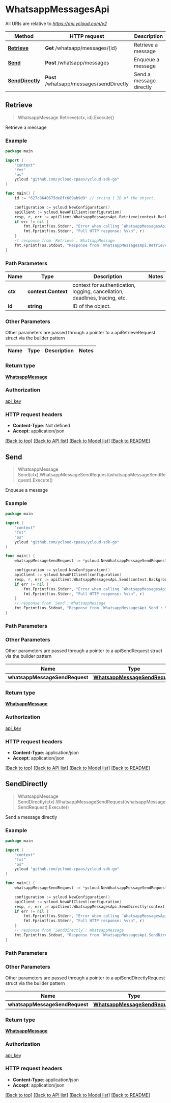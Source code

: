 # WhatsappMessagesApi

All URIs are relative to *https://api.ycloud.com/v2*

Method | HTTP request | Description
------------- | ------------- | -------------
[**Retrieve**](WhatsappMessagesApi.md#Retrieve) | **Get** /whatsapp/messages/{id} | Retrieve a message
[**Send**](WhatsappMessagesApi.md#Send) | **Post** /whatsapp/messages | Enqueue a message
[**SendDirectly**](WhatsappMessagesApi.md#SendDirectly) | **Post** /whatsapp/messages/sendDirectly | Send a message directly



## Retrieve

> WhatsappMessage Retrieve(ctx, id).Execute()

Retrieve a message



### Example

```go
package main

import (
    "context"
    "fmt"
    "os"
    ycloud "github.com/ycloud-cpaas/ycloud-sdk-go"
)

func main() {
    id := "627c8640675de8fc689ab9d9" // string | ID of the object.

    configuration := ycloud.NewConfiguration()
    apiClient := ycloud.NewAPIClient(configuration)
    resp, r, err := apiClient.WhatsappMessagesApi.Retrieve(context.Background(), id).Execute()
    if err != nil {
        fmt.Fprintf(os.Stderr, "Error when calling `WhatsappMessagesApi.Retrieve``: %v\n", err)
        fmt.Fprintf(os.Stderr, "Full HTTP response: %v\n", r)
    }
    // response from `Retrieve`: WhatsappMessage
    fmt.Fprintf(os.Stdout, "Response from `WhatsappMessagesApi.Retrieve`: %v\n", resp)
}
```

### Path Parameters


Name | Type | Description  | Notes
------------- | ------------- | ------------- | -------------
**ctx** | **context.Context** | context for authentication, logging, cancellation, deadlines, tracing, etc.
**id** | **string** | ID of the object. | 

### Other Parameters

Other parameters are passed through a pointer to a apiRetrieveRequest struct via the builder pattern


Name | Type | Description  | Notes
------------- | ------------- | ------------- | -------------


### Return type

[**WhatsappMessage**](WhatsappMessage.md)

### Authorization

[api_key](../README.md#api_key)

### HTTP request headers

- **Content-Type**: Not defined
- **Accept**: application/json

[[Back to top]](#) [[Back to API list]](../README.md#documentation-for-api-endpoints)
[[Back to Model list]](../README.md#documentation-for-models)
[[Back to README]](../README.md)


## Send

> WhatsappMessage Send(ctx).WhatsappMessageSendRequest(whatsappMessageSendRequest).Execute()

Enqueue a message



### Example

```go
package main

import (
    "context"
    "fmt"
    "os"
    ycloud "github.com/ycloud-cpaas/ycloud-sdk-go"
)

func main() {
    whatsappMessageSendRequest := *ycloud.NewWhatsappMessageSendRequest("+447901614024", "+447901614024", ycloud.WhatsappMessageType("template")) // WhatsappMessageSendRequest | 

    configuration := ycloud.NewConfiguration()
    apiClient := ycloud.NewAPIClient(configuration)
    resp, r, err := apiClient.WhatsappMessagesApi.Send(context.Background()).WhatsappMessageSendRequest(whatsappMessageSendRequest).Execute()
    if err != nil {
        fmt.Fprintf(os.Stderr, "Error when calling `WhatsappMessagesApi.Send``: %v\n", err)
        fmt.Fprintf(os.Stderr, "Full HTTP response: %v\n", r)
    }
    // response from `Send`: WhatsappMessage
    fmt.Fprintf(os.Stdout, "Response from `WhatsappMessagesApi.Send`: %v\n", resp)
}
```

### Path Parameters



### Other Parameters

Other parameters are passed through a pointer to a apiSendRequest struct via the builder pattern


Name | Type | Description  | Notes
------------- | ------------- | ------------- | -------------
 **whatsappMessageSendRequest** | [**WhatsappMessageSendRequest**](WhatsappMessageSendRequest.md) |  | 

### Return type

[**WhatsappMessage**](WhatsappMessage.md)

### Authorization

[api_key](../README.md#api_key)

### HTTP request headers

- **Content-Type**: application/json
- **Accept**: application/json

[[Back to top]](#) [[Back to API list]](../README.md#documentation-for-api-endpoints)
[[Back to Model list]](../README.md#documentation-for-models)
[[Back to README]](../README.md)


## SendDirectly

> WhatsappMessage SendDirectly(ctx).WhatsappMessageSendRequest(whatsappMessageSendRequest).Execute()

Send a message directly



### Example

```go
package main

import (
    "context"
    "fmt"
    "os"
    ycloud "github.com/ycloud-cpaas/ycloud-sdk-go"
)

func main() {
    whatsappMessageSendRequest := *ycloud.NewWhatsappMessageSendRequest("+447901614024", "+447901614024", ycloud.WhatsappMessageType("template")) // WhatsappMessageSendRequest | 

    configuration := ycloud.NewConfiguration()
    apiClient := ycloud.NewAPIClient(configuration)
    resp, r, err := apiClient.WhatsappMessagesApi.SendDirectly(context.Background()).WhatsappMessageSendRequest(whatsappMessageSendRequest).Execute()
    if err != nil {
        fmt.Fprintf(os.Stderr, "Error when calling `WhatsappMessagesApi.SendDirectly``: %v\n", err)
        fmt.Fprintf(os.Stderr, "Full HTTP response: %v\n", r)
    }
    // response from `SendDirectly`: WhatsappMessage
    fmt.Fprintf(os.Stdout, "Response from `WhatsappMessagesApi.SendDirectly`: %v\n", resp)
}
```

### Path Parameters



### Other Parameters

Other parameters are passed through a pointer to a apiSendDirectlyRequest struct via the builder pattern


Name | Type | Description  | Notes
------------- | ------------- | ------------- | -------------
 **whatsappMessageSendRequest** | [**WhatsappMessageSendRequest**](WhatsappMessageSendRequest.md) |  | 

### Return type

[**WhatsappMessage**](WhatsappMessage.md)

### Authorization

[api_key](../README.md#api_key)

### HTTP request headers

- **Content-Type**: application/json
- **Accept**: application/json

[[Back to top]](#) [[Back to API list]](../README.md#documentation-for-api-endpoints)
[[Back to Model list]](../README.md#documentation-for-models)
[[Back to README]](../README.md)

